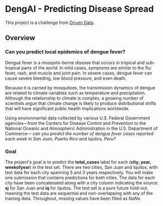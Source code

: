 # DengAI - Predicting Disease Spread

This project is a challenge from [Driven Data](https://www.drivendata.org/competitions/44/dengai-predicting-disease-spread/page/80/).

## Overview

### Can you predict local epidemics of dengue fever?

Dengue fever is a mosquito-borne disease that occurs in tropical and sub-tropical parts of the world. In mild cases, symptoms are similar to the flu: fever, rash, and muscle and joint pain. In severe cases, dengue fever can cause severe bleeding, low blood pressure, and even death.

Because it is carried by mosquitoes, the transmission dynamics of dengue are related to climate variables such as temperature and precipitation. Although the relationship to climate is complex, a growing number of scientists argue that climate change is likely to produce distributional shifts that will have significant public health implications worldwide.

Using environmental data collected by various U.S. Federal Government agencies—from the Centers for Disease Control and Prevention to the National Oceanic and Atmospheric Administration in the U.S. Department of Commerce— *can you predict the number of dengue fever cases reported each week in San Juan, Puerto Rico and Iquitos, Peru?*

### Goal
The project's goal is to predict the **total_cases** label for each (**city, year, weekofyear**) in the test set. There are two cities, San Juan and Iquitos, with test data for each city spanning 5 and 3 years respectively. You will make one submission that contains predictions for both cities. The data for each city have been concatenated along with a city column indicating the source: **sj** for San Juan and **iq** for Iquitos. The test set is a pure future hold-out, meaning the test data are sequential and non-overlapping with any of the training data. Throughout, missing values have been filled as *NaNs*.